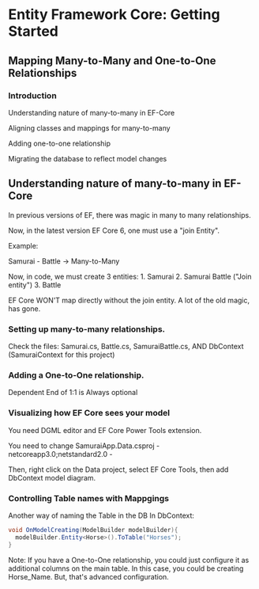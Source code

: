 # Entity Framework Core: Getting Started

## Mapping Many-to-Many and One-to-One Relationships

### Introduction

Understanding nature of many-to-many in EF-Core

Aligning classes and mappings for many-to-many

Adding one-to-one relationship

Migrating the database to reflect model changes

## Understanding nature of many-to-many in EF-Core

In previous versions of EF, there was magic in many to many relationships.

Now, in the latest version EF Core 6, one must use a "join Entity".

Example:

Samurai - Battle -> Many-to-Many

Now, in code, we must create 3 entities:
    1. Samurai
    2. Samurai Battle    ("Join entity")
    3. Battle

EF Core WON'T map directly without the join entity. A lot of the old magic, has gone.

### Setting up many-to-many relationships.

Check the files: Samurai.cs, Battle.cs, SamuraiBattle.cs, AND DbContext (SamuraiContext for this project)

### Adding a One-to-One relationship.

Dependent End of 1:1 is Always optional

### Visualizing how EF Core sees your model

You need DGML editor and EF Core Power Tools extension.

You need to change SamuraiApp.Data.csproj
    - <TargetFrameworks>netcoreapp3.0;netstandard2.0</TargetFrameworks>
    - <PackageReference Include="Microsoft.EntityFrameworkCore.Design">

Then, right click on the Data project, select EF Core Tools, then add DbContext model diagram.

### Controlling Table names with Mappgings

Another way of naming the Table in the DB
In DbContext:

```cs
void OnModelCreating(ModelBuilder modelBuilder){
  modelBuilder.Entity<Horse>().ToTable("Horses");
}
```

Note: If you have a One-to-One relationship, you could just configure it as additional columns on the main table. In this case, you could be creating Horse_Name. But, that's advanced configuration.
